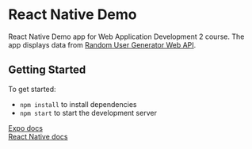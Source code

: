 # React Native Demo

React Native Demo app for Web Application Development 2 course. The app displays data from [Random User Generator Web API](https://randomuser.me/).

## Getting Started

To get started:

- `npm install` to install dependencies
- `npm start` to start the development server

[Expo docs](https://docs.expo.io/versions/latest/)  
[React Native docs](https://facebook.github.io/react-native/docs/)
